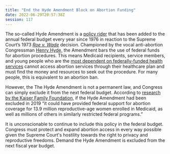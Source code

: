 ```yaml
---
title: "End the Hyde Amendment Block on Abortion Funding"
date: 2022-06-29T20:57:38Z
session: 117
---
```

The so-called Hyde Amendment is a [policy rider](https://indivisible.org/resource/legislative-process-101-policy-riders) that has been added to the annual federal budget every year since 1976 in reaction to the Supreme Court’s 1973 [_Roe v. Wade_](https://en.wikipedia.org/wiki/Roe_v._Wade) decision. Championed by the vocal anti-abortion Congressman [Henry Hyde,](https://en.wikipedia.org/wiki/Henry_Hyde) the Amendment  bars the use of federal funds for abortion procedures. This means Medicaid recipients, service members, and young people who are the [most dependent on federally-funded health services](https://www.kff.org/womens-health-policy/issue-brief/the-hyde-amendment-and-coverage-for-abortion-services/) cannot access abortion services through their healthcare plan and must find the money and resources to seek out the procedure. For many people, this is equivalent to an abortion ban. 

However, the The Hyde Amendment is not a permanent law, and Congress can simply exclude it from the next federal budget. According to [research by the Kaiser Family Foundation](https://www.kff.org/womens-health-policy/issue-brief/the-hyde-amendment-and-coverage-for-abortion-services/), if the Hyde Amendment had been excluded in 2019 “it could have provided federal support for abortion coverage for 13.9 million reproductive-age women enrolled in Medicaid, as well as millions of others in similarly restricted federal programs.”

It is unconscionable to continue to include this policy in the federal budget. Congress must protect and expand abortion access in every way possible given the Supreme Court's hostility towards the right to privacy and reproductive freedoms. Demand the Hyde Amendment is excluded from the next fiscal year budget.
